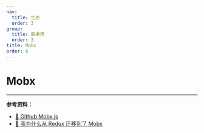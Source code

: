 ```yaml
---
nav:
  title: 生态
  order: 3
group:
  title: 数据流
  order: 3
title: Mobx
order: 6
---
```


# Mobx



---

**参考资料：**

- [📖 Github Mobx.js](https://github.com/mobxjs/mobx)
- [📝 我为什么从 Redux 迁移到了 Mobx](https://tech.youzan.com/mobx_vs_redux/)